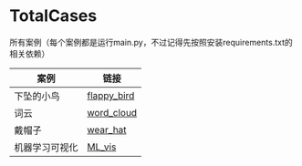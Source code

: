 # TotalCases
所有案例（每个案例都是运行main.py，不过记得先按照安装requirements.txt的相关依赖）

|  案例   | 链接  |
|  ----  | ----  |
| 下坠的小鸟  | [flappy_bird](https://github.com/caiyilian/TotalCases/tree/main/flappy_bird) |
| 词云  | [word_cloud](https://github.com/caiyilian/TotalCases/tree/main/word_cloud) |
| 戴帽子  | [wear_hat](https://github.com/caiyilian/TotalCases/tree/main/wear_hat) |
| 机器学习可视化  | [ML_vis](https://github.com/caiyilian/TotalCases/tree/main/ML_vis) |

